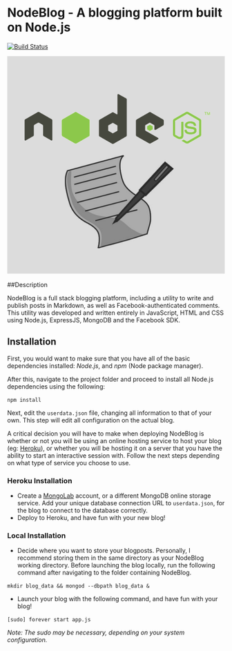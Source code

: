 # NodeBlog - A blogging platform built on Node.js

[![Build Status](https://travis-ci.org/rukmal/NodeBlog.svg?branch=master)](https://travis-ci.org/rukmal/NodeBlog)

![Alt text](./bin/NodeBlog_logo.png)


##Description

NodeBlog is a full stack blogging platform, including a utility to write and publish posts in Markdown, as well as Facebook-authenticated comments. This utility was developed and written entirely in JavaScript, HTML and CSS using Node.js, ExpressJS, MongoDB and the Facebook SDK.

## Installation

First, you would want to make sure that you have all of the basic dependencies installed: *Node.js*, and *npm* (Node package manager).

After this, navigate to the project folder and proceed to install all Node.js dependencies using the following:
```shell
npm install
```

Next, edit the ```userdata.json``` file, changing all information to that of your own. This step will edit all configuration on the actual blog.

A critical decision you will have to make when deploying NodeBlog is whether or not you will be using an online hosting service to host your blog (eg: [Heroku](http://herokuapp.com)), or whether you will be hosting it on a server that you have the ability to start an interactive session with. Follow the next steps depending on what type of service you choose to use.

### Heroku Installation

- Create a [MongoLab](mongolab.com) account, or a different MongoDB online storage service. Add your unique database connection URL to ```userdata.json```, for the blog to connect to the database correctly.
- Deploy to Heroku, and have fun with your new blog!

### Local Installation

- Decide where you want to store your blogposts. Personally, I recommend storing them in the same directory as your NodeBlog working directory. Before launching the blog locally, run the following command after navigating to the folder containing NodeBlog.
```shell
mkdir blog_data && mongod --dbpath blog_data &
```
- Launch your blog with the following command, and have fun with your blog!
```shell
[sudo] forever start app.js
```
*Note: The sudo may be necessary, depending on your system configuration.*